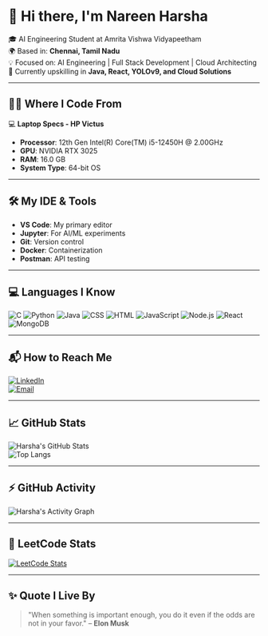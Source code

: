 # 👋 Hi there, I'm Nareen Harsha

🎓 AI Engineering Student at Amrita Vishwa Vidyapeetham  
🌍 Based in: **Chennai, Tamil Nadu**  
💡 Focused on: AI Engineering | Full Stack Development | Cloud Architecting  
🌱 Currently upskilling in **Java, React, YOLOv9, and Cloud Solutions**

---

## 🧑‍💻 Where I Code From

💻 **Laptop Specs - HP Victus**   
- **Processor**: 12th Gen Intel(R) Core(TM) i5-12450H @ 2.00GHz  
- **GPU**: NVIDIA RTX 3025  
- **RAM**: 16.0 GB  
- **System Type**: 64-bit OS


---

## 🛠️ My IDE & Tools

- **VS Code**: My primary editor
- **Jupyter**: For AI/ML experiments
- **Git**: Version control  
- **Docker**: Containerization  
- **Postman**: API testing  
  

---


## 💻 Languages I Know

![C](https://img.shields.io/badge/C-00599C?style=flat&logo=c&logoColor=white)
![Python](https://img.shields.io/badge/Python-3776AB?style=flat&logo=python&logoColor=white)
![Java](https://img.shields.io/badge/Java-007396?style=flat&logo=java&logoColor=white)
![CSS](https://img.shields.io/badge/CSS-1572B6?style=flat&logo=css3&logoColor=white)
![HTML](https://img.shields.io/badge/HTML-E34F26?style=flat&logo=html5&logoColor=white)
![JavaScript](https://img.shields.io/badge/JavaScript-F7DF1E?style=flat&logo=javascript&logoColor=black)
![Node.js](https://img.shields.io/badge/Node.js-339933?style=flat&logo=node.js&logoColor=white)
![React](https://img.shields.io/badge/React-61DAFB?style=flat&logo=react&logoColor=black)
![MongoDB](https://img.shields.io/badge/MongoDB-47A248?style=flat&logo=mongodb&logoColor=white)


---

## 📬 How to Reach Me

[![LinkedIn](https://img.shields.io/badge/LinkedIn-blue?style=flat&logo=linkedin)](https://www.linkedin.com/in/nareenharsha-v-606553278//)  
[![Email](https://img.shields.io/badge/Gmail-D14836?style=flat&logo=gmail&logoColor=white)](mailto:nareenharshavenkat@gmail.com)  


---

## 📈 GitHub Stats

![Harsha's GitHub Stats](https://github-readme-stats.vercel.app/api?username=NAREENHARSHA&show_icons=true&theme=tokyonight)  
![Top Langs](https://github-readme-stats.vercel.app/api/top-langs/?username=NAREENHARSHA&layout=compact&theme=tokyonight)

---

## ⚡ GitHub Activity

![Harsha's Activity Graph](https://github-readme-activity-graph.vercel.app/graph?username=NAREENHARSHA&theme=tokyonight)

---

## 🧠 LeetCode Stats

[![LeetCode Stats](https://leetcard.jacoblin.cool/YOUR_LEETCODE_USERNAME?theme=dark&ext=contest)](https://leetcode.com/NAREENHARSHA/)

---

## ✨ Quote I Live By

> "When something is important enough, you do it even if the odds are not in your favor." – **Elon Musk**

